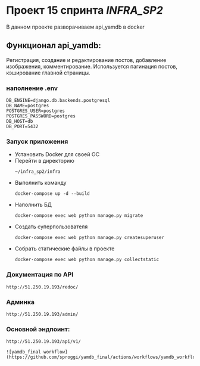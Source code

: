 # Проект 15 спринта _INFRA_SP2_
В данном проекте разворачиваем api_yamdb в docker

## Функционал api_yamdb:
Регистрация, создание и редактирование постов, добавление изображения, комментирование. Используется пагинация 
постов, кэширование главной страницы.

### наполнение .env 

```
DB_ENGINE=django.db.backends.postgresql 
DB_NAME=postgres 
POSTGRES_USER=postgres 
POSTGRES_PASSWORD=postgres 
DB_HOST=db
DB_PORT=5432
```

### Запуск приложения

* Установить Docker для своей ОС
* Перейти в директорию 
    ```
    ~/infra_sp2/infra
    ```
* Выполнить команду
    ```
    docker-compose up -d --build
* Наполнить БД 
    ```
    docker-compose exec web python manage.py migrate
    ```
* Создать суперпользователя
    ```
    docker-compose exec web python manage.py createsuperuser
    ```
* Собрать статические файлы в проекте
    ```
    docker-compose exec web python manage.py collectstatic
    ```

### Документация по API
```
http://51.250.19.193/redoc/
```
### Админка
```
http://51.250.19.193/admin/
```
### Основной эндпоинт:
```
http://51.250.19.193/api/v1/

![yamdb_final workflow](https://github.com/sproggi/yamdb_final/actions/workflows/yamdb_workflow.yml/badge.svg)
